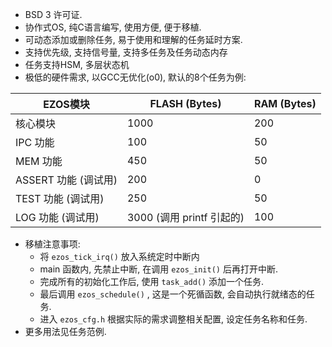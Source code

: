 - BSD 3 许可证.
- 协作式OS, 纯C语言编写, 使用方便, 便于移植.
- 可动态添加或删除任务, 易于使用和理解的任务延时方案.
- 支持优先级, 支持信号量, 支持多任务及任务动态内存
- 任务支持HSM, 多层状态机
- 极低的硬件需求, 以GCC无优化(o0), 默认的8个任务为例:

| EZOS模块             | FLASH (Bytes)             | RAM (Bytes) |
| -------------------- | ------------------------- | ----------- |
| 核心模块             | 1000                      | 200         |
| IPC 功能             | 100                       | 50          |
| MEM 功能             | 450                       | 50          |
| ASSERT 功能 (调试用) | 200                       | 0           |
| TEST 功能 (调试用)   | 250                       | 50          |
| LOG 功能 (调试用)    | 3000 (调用 printf 引起的) | 100         |

- 移植注意事项:
  - 将 `ezos_tick_irq()` 放入系统定时中断内
  - main 函数内, 先禁止中断, 在调用 `ezos_init()` 后再打开中断.
  - 完成所有的初始化工作后, 使用 `task_add()` 添加一个任务.
  - 最后调用 `ezos_schedule()` , 这是一个死循函数, 会自动执行就绪态的任务.
  - 进入 `ezos_cfg.h` 根据实际的需求调整相关配置, 设定任务名称和任务.
- 更多用法见任务范例.

